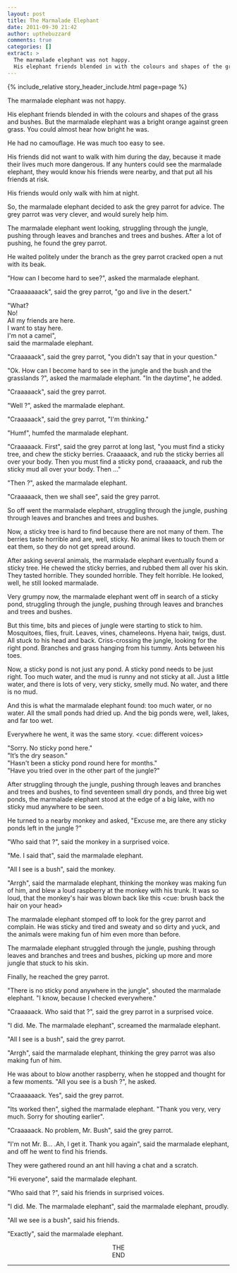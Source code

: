 ```yaml
---
layout: post
title: The Marmalade Elephant
date: 2011-09-30 21:42
author: upthebuzzard
comments: true
categories: []
extract: >
  The marmalade elephant was not happy.
  His elephant friends blended in with the colours and shapes of the grass and bushes. But the marmalade elephant was a bright orange against green grass. You could almost hear how bright he was.
---
```

{% include_relative story_header_include.html page=page %}

The marmalade elephant was not happy.

His elephant friends blended in with the colours and shapes of the grass and bushes. But the marmalade elephant was a bright orange against green grass. You could almost hear how bright he was.

He had no camouflage. He was much too easy to see.

His friends did not want to walk with him during the day, because it made their lives much more dangerous. If any hunters could see the marmalade elephant, they would know his friends were nearby, and that put all his friends at risk.

His friends would only walk with him at night.

So, the marmalade elephant decided to ask the grey parrot for advice. The grey parrot was very clever, and would surely help him.

The marmalade elephant went looking, struggling through the jungle, pushing through leaves and branches and trees and bushes. After a lot of pushing, he found the grey parrot.

He waited politely under the branch as the grey parrot cracked open a nut with its beak.

"How can I become hard to see?", asked the marmalade elephant.

"Craaaaaaack", said the grey parrot, "go and live in the desert."

"What?  
No!  
All my friends are here.  
I want to stay here.  
I'm not a camel",  
said the marmalade elephant.

"Craaaaack", said the grey parrot, "you didn't say that in your question."

"Ok. How can I become hard to see in the jungle and the bush and the grasslands ?", asked the marmalade elephant.
"In the daytime", he added.

"Craaaaack", said the grey parrot.

"Well ?", asked the marmalade elephant.

"Craaaaack", said the grey parrot, "I'm thinking."

"Humf", humfed the marmalade elephant.

"Craaaaack. First", said the grey parrot at long last, "you must find a sticky tree, and chew the sticky berries. Craaaaack, and rub the sticky berries all over your body. Then you must find a sticky pond, craaaaack, and rub the sticky mud all over your body. Then ..."

"Then ?", asked the marmalade elephant.

"Craaaaack, then we shall see", said the grey parrot.

So off went the marmalade elephant, struggling through the jungle, pushing through leaves and branches and trees and bushes.

Now, a sticky tree is hard to find because there are not many of them. The berries taste horrible and are, well, sticky. No animal likes to touch them or eat them, so they do not get spread around.

After asking several animals, the marmalade elephant eventually found a sticky tree. He chewed the sticky berries, and rubbed them all over his skin. They tasted horrible. They sounded horrible. They felt horrible. He looked, well, he still looked marmalade.

Very grumpy now, the marmalade elephant went off in search of a sticky pond, struggling through the jungle, pushing through leaves and branches and trees and bushes.

But this time, bits and pieces of jungle were starting to stick to him. Mosquitoes, flies, fruit. Leaves, vines, chameleons. Hyena hair, twigs, dust. All stuck to his head and back. Criss-crossing the jungle, looking for the right pond. Branches and grass hanging from his tummy. Ants between his toes.

Now, a sticky pond is not just any pond. A sticky pond needs to be just right. Too much water, and the mud is runny and not sticky at all. Just a little water, and there is lots of very, very sticky, smelly mud. No water, and there is no mud.

And this is what the marmalade elephant found: too much water, or no water. All the small ponds had dried up. And the big ponds were, well, lakes, and far too wet.

Everywhere he went, it was the same story.
&lt;cue: different voices&gt;

"Sorry. No sticky pond here."  
"It’s the dry season."  
"Hasn't been a sticky pond round here for months."  
"Have you tried over in the other part of the jungle?"

After struggling through the jungle, pushing through leaves and branches and trees and bushes, to find seventeen small dry ponds, and three big wet ponds, the marmalade elephant stood at the edge of a big lake, with no sticky mud anywhere to be seen.

He turned to a nearby monkey and asked, "Excuse me, are there any sticky ponds left in the jungle ?"

"Who said that ?", said the monkey in a surprised voice.

"Me. I said that", said the marmalade elephant.

"All I see is a bush", said the monkey.

"Arrgh", said the marmalade elephant, thinking the monkey was making fun of him, and blew a loud raspberry at the monkey with his trunk. It was so loud, that the monkey's hair was blown back like this
&lt;cue: brush back the hair on your head&gt;

The marmalade elephant stomped off to look for the grey parrot and complain. He was sticky and tired and sweaty and so dirty and yuck, and the animals were making fun of him even more than before.

The marmalade elephant struggled through the jungle, pushing through leaves and branches and trees and bushes, picking up more and more jungle that stuck to his skin.

Finally, he reached the grey parrot.

"There is no sticky pond anywhere in the jungle", shouted the marmalade elephant. "I know, because I checked everywhere."

"Craaaaack. Who said that ?", said the grey parrot in a surprised voice.

"I did. Me. The marmalade elephant", screamed the marmalade elephant.

"All I see is a bush", said the grey parrot.

"Arrgh", said the marmalade elephant, thinking the grey parrot was also making fun of him.

He was about to blow another raspberry, when he stopped and thought for a few moments. "All you see is a bush ?", he asked.

"Craaaaaack. Yes", said the grey parrot.

"Its worked then", sighed the marmalade elephant. "Thank you very, very much. Sorry for shouting earlier".

"Craaaaack. No problem, Mr. Bush", said the grey parrot.

"I'm not Mr. B... .Ah, I get it. Thank you again", said the marmalade elephant, and off he went to find his friends.

They were gathered round an ant hill having a chat and a scratch.

"Hi everyone", said the marmalade elephant.

"Who said that ?", said his friends in surprised voices.

"I did. Me. The marmalade elephant", said the marmalade elephant, proudly.

"All we see is a bush", said his friends.

"Exactly", said the marmalade elephant.

<div style="text-align:center;">THE</div>
<div style="text-align:center;">END</div>

<hr />
